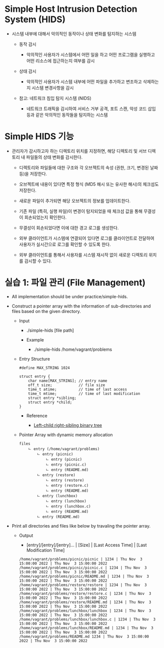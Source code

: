 # Simple Host Intrusion Detection System (HIDS)

- 시스템 내부에 대해서 악의적인 동작이나 상태 변화를 탐지하는 시스템

    - 동작 감시

        - 악의적인 사용자가 시스템에서 어떤 일을 하고 어떤 프로그램을 실행하고 어떤 리소스에 접근하는지 여부를 감시

    - 상태 감시

        - 악의적인 사용자가 시스템 내부에 어떤 파일을 추가하고 변조하고 삭제하는지 시스템 변경사항을 감시

    - 참고: 네트워크 침입 탐지 시스템 (NIDS)

        - 네트워크 트래픽을 감시하여 서비스 거부 공격, 포트 스캔, 악성 코드 삽입 등과 같은 악의적인 동작들을 탐지하는 시스템

# Simple HIDS 기능

- 관리자가 감시하고자 하는 디렉토리 위치를 지정하면, 해당 디렉토리 및 서브 디렉토리 내 파일들의 상태 변화를 감시한다.

    - 디렉토리와 파일들에 대한 구조와 각 오브젝트의 속성 (권한, 크기, 변경된 날짜 등)을 저장한다.
    - 오브젝트에 내용이 있다면 특정 형식 (MD5 해시 또는 유사한 해시)의 체크섬도 저장한다.

    - 새로운 파일이 추가되면 해당 오브젝트의 정보를 업데이트한다.
    - 기존 파일 (특히, 실행 파일)이 변경이 탐지되었을 때 체크섬 값을 통해 무결성이 회손되었는지 확인한다.
    - 무결성이 회손되었다면 이에 대한 경고 로그를 생성한다.

    - 외부 클라이언트가 시스템에 연결되어 있다면 로그를 클라이언트로 전달하여 사용자가 실시간으로 로그를 확인할 수 있도록 한다.
    - 외부 클라이언트를 통해서 사용자를 시스템 재시작 없이 새로운 디렉토리 위치를 감시할 수 있다.

# 실습 1: 파일 관리 (File Management)

- All implementation should be under practice/simple-hids.

- Construct a pointer array with the information of sub-directories and files based on the given directory.

    - Input

        - ./simple-hids [file path]

        - Example
            - ./simple-hids /home/vagrant/problems

    - Entry Structure

        ```
        #define MAX_STRING 1024
        ```

        ```
        struct entry {
            char name[MAX_STRING]; // entry name
            off_t size;            // file size
            time_t atime;          // time of last access
            time_t mtime;          // time of last modification
            struct entry *sibling;
            struct entry *child;
        }
        ```

        - Reference

            - [Left-child right-sibling binary tree](https://en.wikipedia.org/wiki/Left-child_right-sibling_binary_tree)

    - Pointer Array with dynamic memory allocation

        ```
        files
            ㄴ entry (/home/vagrant/problems)
                ㄴ entry (picnic)
                    ㄴ entry (picnic)
                    ㄴ entry (picnic.c)
                    ㄴ entry (README.md)
                ㄴ entry (restore)
                    ㄴ entry (restore)
                    ㄴ entry (restore.c)
                    ㄴ entry (README.md)
                ㄴ entry (lunchbox)
                    ㄴ entry (lunchbox)
                    ㄴ entry (lunchbox.c)
                    ㄴ entry (README.md)
                ㄴ entry (README.md)
        ```

- Print all directories and files like below by travaling the pointer array.

    - Output

        - [entry]/[entry]/[entry]... | [Size] | [Last Access Time] | [Last Modification Time]

        ```
        /home/vagrant/problems/picnic/picnic | 1234 | Thu Nov  3 15:00:00 2022 | Thu Nov  3 15:00:00 2022
        /home/vagrant/problems/picnic/picnic.c | 1234 | Thu Nov  3 15:00:00 2022 | Thu Nov  3 15:00:00 2022
        /home/vagrant/problems/picnic/README.md | 1234 | Thu Nov  3 15:00:00 2022 | Thu Nov  3 15:00:00 2022
        /home/vagrant/problems/restore/restore | 1234 | Thu Nov  3 15:00:00 2022 | Thu Nov  3 15:00:00 2022
        /home/vagrant/problems/restore/restore.c | 1234 | Thu Nov  3 15:00:00 2022 | Thu Nov  3 15:00:00 2022
        /home/vagrant/problems/restore/README.md | 1234 | Thu Nov  3 15:00:00 2022 | Thu Nov  3 15:00:00 2022
        /home/vagrant/problems/lunchbox/lunchbox | 1234 | Thu Nov  3 15:00:00 2022 | Thu Nov  3 15:00:00 2022
        /home/vagrant/problems/lunchbox/lunchbox.c | 1234 | Thu Nov  3 15:00:00 2022 | Thu Nov  3 15:00:00 2022
        /home/vagrant/problems/lunchbox/README.md | 1234 | Thu Nov  3 15:00:00 2022 | Thu Nov  3 15:00:00 2022
        /home/vagrant/problems/README.md 1234 | Thu Nov  3 15:00:00 2022 | Thu Nov  3 15:00:00 2022
        ```
